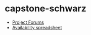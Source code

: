 capstone-schwarz
================
* [Project Forums](http://discourse.esayers.net)
* [Availability spreadsheet](https://docs.google.com/a/pdx.edu/spreadsheets/d/14-PX-l_g57mUxfTm-6sfkLerV26mdSnpPZlnxcdwU6M/edit#gid=0)
